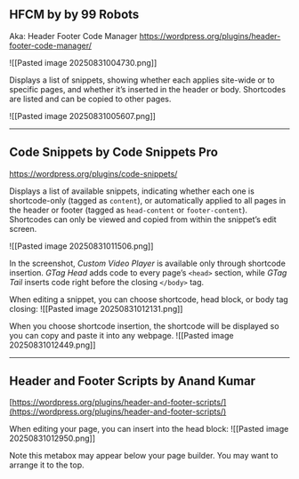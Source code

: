   
## HFCM by by 99 Robots

Aka: Header Footer Code Manager
https://wordpress.org/plugins/header-footer-code-manager/

![[Pasted image 20250831004730.png]]


Displays a list of snippets, showing whether each applies site-wide or to specific pages, and whether it’s inserted in the header or body. Shortcodes are listed and can be copied to other pages.

![[Pasted image 20250831005607.png]]

---

## Code Snippets by Code Snippets Pro

https://wordpress.org/plugins/code-snippets/

Displays a list of available snippets, indicating whether each one is shortcode-only (tagged as `content`), or automatically applied to all pages in the header or footer (tagged as `head-content` or `footer-content`). Shortcodes can only be viewed and copied from within the snippet’s edit screen.

![[Pasted image 20250831011506.png]]

In the screenshot, _Custom Video Player_ is available only through shortcode insertion. _GTag Head_ adds code to every page’s `<head>` section, while _GTag Tail_ inserts code right before the closing `</body>` tag.

When editing a snippet, you can choose shortcode, head block, or body tag closing:
![[Pasted image 20250831012131.png]]

When you choose shortcode insertion, the shortcode will be displayed so you can copy and paste it into any webpage.
![[Pasted image 20250831012449.png]]

---

## Header and Footer Scripts by Anand Kumar

[https://wordpress.org/plugins/header-and-footer-scripts/](https://wordpress.org/plugins/header-and-footer-scripts/)

When editing your page, you can insert into the head block:
![[Pasted image 20250831012950.png]]

Note this metabox may appear below your page builder. You may want to arrange it to the top.